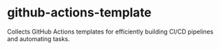 # github-actions-template

Collects GitHub Actions templates for efficiently building CI/CD pipelines and automating tasks.
